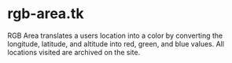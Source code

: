 # rgb-area.tk

RGB Area translates a users location into a color by converting the longitude, latitude, and altitude into red, green, and blue values. All locations visited are archived on the site.
